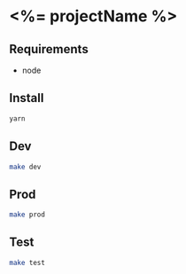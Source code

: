 # <%= projectName %>

## Requirements

* node

## Install

```bash
yarn
```

## Dev

```bash
make dev
```

## Prod

```bash
make prod
```

## Test

```bash
make test
```
